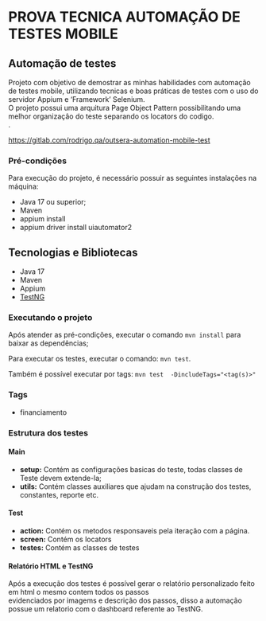 # PROVA TECNICA AUTOMAÇÃO DE TESTES MOBILE


## Automação de testes
Projeto com objetivo de demostrar as minhas habilidades com automação de testes mobile, utilizando tecnicas e boas práticas de testes com o uso do servidor Appium e ‘Framework’ Selenium.<br>
O projeto possui uma arquitura Page Object Pattern possibilitando uma melhor organizaçâo do teste separando os locators do codigo.<br>.


https://gitlab.com/rodrigo.qa/outsera-automation-mobile-test


### Pré-condições

Para execução do projeto, é necessário possuir as seguintes instalações na máquina:
- Java 17 ou superior;
- Maven
- appium install
- appium driver install uiautomator2


## Tecnologias e Bibliotecas
- Java 17
- Maven
- Appium
- [TestNG](https://testng.org/doc/)



### Executando o projeto
Após atender as pré-condições, executar o comando `mvn install` para baixar as dependências;

Para executar os testes, executar o comando: `mvn test`.

Também é possível executar por tags: `mvn test  -DincludeTags="<tag(s)>"`

### Tags

- financiamento


### Estrutura dos testes

#### Main
- **setup:** Contém as configurações basicas do teste, todas classes de Teste devem extende-la;
- **utils:** Contém classes auxiliares que ajudam na construção dos testes, constantes, reporte etc.


#### Test
- **action:** Contém os metodos responsaveis pela iteração com a página.
- **screen:** Contém os locators
- **testes:** Contém as classes de testes

#### Relatório HTML e TestNG

Após a execução dos testes é possível gerar o relatório personalizado feito em html o mesmo contem todos os passos<br> 
evidenciados por imagems e descrição dos passos, disso a automação possue um relatorio com o dashboard referente ao TestNG.<br>
